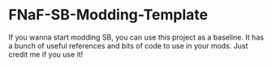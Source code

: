 # FNaF-SB-Modding-Template

If you wanna start modding SB, you can use this project as a baseline.
It has a bunch of useful references and bits of code to use in your mods.
Just credit me if you use it!
